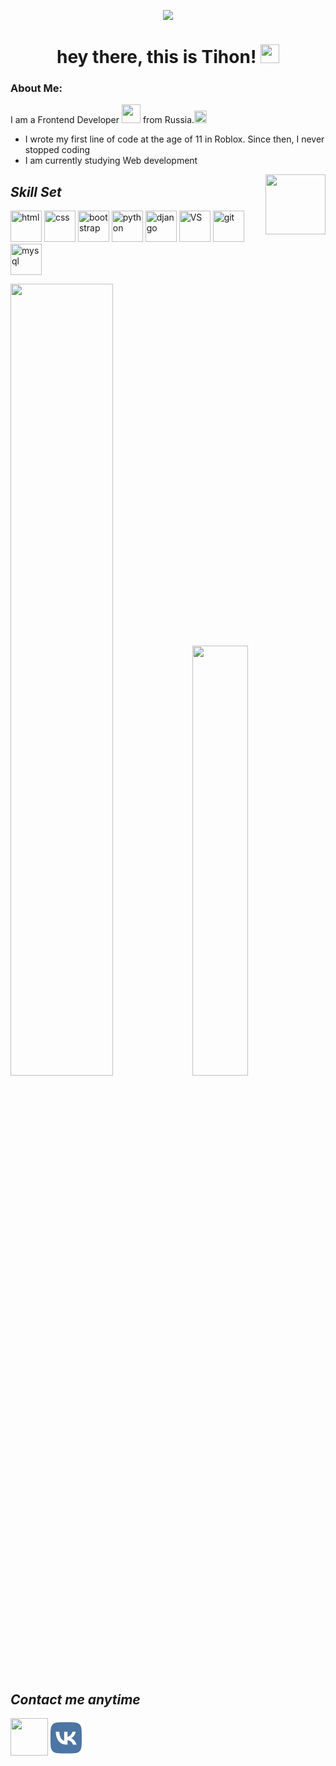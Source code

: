 <p align="center"><img src="https://readme-typing-svg.herokuapp.com/?lines=Frontend%20Developer%20;high%20Creativety;Clean%20Code;Always%20learning%20new%20tech&font=Tektur&center=true&width=650&height=120&color=0194DD&vCenter=true&size=36"></p>
<h1 align="center">
  hey there, this is Tihon!
  <img src="https://media.giphy.com/media/hvRJCLFzcasrR4ia7z/giphy.gif" width="30px"/>
</h1>

### About Me:
I am a Frontend Developer <img src="https://media.giphy.com/media/WUlplcMpOCEmTGBtBW/giphy.gif" width="30"> from Russia.<img src="https://media.giphy.com/media/kmUvauX8TMWg0OsqKW/giphy.gif" width="20px"/>
-  I wrote my first line of code at the age of 11 in Roblox. Since then, I never stopped coding
-  I am currently studying Web development



<img align="right" height="96" src="https://github-widgetbox.vercel.app/api/profile?username=Tihon-Konstantinov&data=followers,repositories,stars,commits">

## *Skill Set*
<p algin="right" width="320px">
    <img height="50" src="https://user-images.githubusercontent.com/86986628/166917156-8e41705c-9a45-40c9-91c5-88a9725581ae.svg" width="50" alt="html" style="max-width: 100%;">
    <img height="50" src="https://user-images.githubusercontent.com/86986628/186607307-19248a74-3ec4-4bfd-b368-d44a27b6606f.svg" width="50" alt="css" style="max-width: 100%;">
    <img height="50" src="https://user-images.githubusercontent.com/86986628/186607780-2ba1472e-07e5-4a98-9108-968ca3550229.svg" width="50" alt="bootstrap" style="max-width: 100%;">
    <img height="50" src="https://user-images.githubusercontent.com/86986628/186026687-d764be08-d4be-4204-bf22-08d0878e1706.svg" width="50" alt="python" style="max-width: 100%;">
    <img height="50" src="https://user-images.githubusercontent.com/86986628/186027054-8096830d-efad-4e8d-978b-2136a75a50c7.svg" width="50" alt="django" style="max-width: 100%;">
    <img height="50" src="https://user-images.githubusercontent.com/86986628/166917486-146d3393-a4a6-470f-be1e-0791516d422d.svg" width="50" alt="VS" style="max-width: 100%;">
    <img height="50" src="https://user-images.githubusercontent.com/86986628/186045949-1fb8064c-414e-4cf2-a3ca-c924a2e78cbc.png" width="50" alt="git" style="max-width: 100%;">
    <img height="50" src="https://user-images.githubusercontent.com/86986628/166917553-eccece2f-4ad0-4cb1-aa24-01fa956999ec.svg" width="50" alt="mysql" style="max-width: 100%;">
    
</p>
<p align=left>
<img algin="left" width="57%" src="https://github-readme-stats.vercel.app/api?username=Tihon-Konstantinov&show_icons=true&count_private=true&disable_animations=false&title_color=B77EFF&icon_color=9640FF&text_color=fff&bg_color=30,090979,00d4ff" />
<img width="42%" src="https://github-readme-stats.vercel.app/api/top-langs/?username=Tihon-Konstantinov&layout=compact&langs_count=7&show_icons=true&title_color=B77EFF&icon_color=9640FF&text_color=fff&bg_color=30,00d4ff,090979" />
</p>

## *Contact me anytime*
<a href="https://t.me/KoSSilence"><img  width="60" src="https://user-images.githubusercontent.com/86986628/206201210-59b207ec-a55a-4a37-aef6-6e3b3bddd05d.png"></a>
<a href='https://vk.com/silence_kos'><svg xmlns="http://www.w3.org/2000/svg" width="50" viewBox="0 0 448 512" ><style>svg{fill:#4c75a3}</style><path d="M31.4907 63.4907C0 94.9813 0 145.671 0 247.04V264.96C0 366.329 0 417.019 31.4907 448.509C62.9813 480 113.671 480 215.04 480H232.96C334.329 480 385.019 480 416.509 448.509C448 417.019 448 366.329 448 264.96V247.04C448 145.671 448 94.9813 416.509 63.4907C385.019 32 334.329 32 232.96 32H215.04C113.671 32 62.9813 32 31.4907 63.4907ZM75.6 168.267H126.747C128.427 253.76 166.133 289.973 196 297.44V168.267H244.16V242C273.653 238.827 304.64 205.227 315.093 168.267H363.253C359.313 187.435 351.46 205.583 340.186 221.579C328.913 237.574 314.461 251.071 297.733 261.227C316.41 270.499 332.907 283.63 346.132 299.751C359.357 315.873 369.01 334.618 374.453 354.747H321.44C316.555 337.262 306.614 321.61 292.865 309.754C279.117 297.899 262.173 290.368 244.16 288.107V354.747H238.373C136.267 354.747 78.0267 284.747 75.6 168.267Z"/></svg></a>
